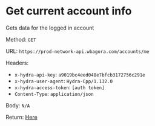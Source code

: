 # Get current account info

Gets data for the logged in account

Method: `GET`

URL: `https://prod-network-api.wbagora.com/accounts/me`

 
Headers:

 - `x-hydra-api-key`: `a9019bc4eed048e7bfcb3172756c291e`
 - `x-hydra-user-agent`: `Hydra-Cpp/1.132.0`
 - `x-hydra-access-token`: `[auth token]`
 - `Content-Type`: `application/json`

Body: `N/A`

Return: [Here](response.json)
